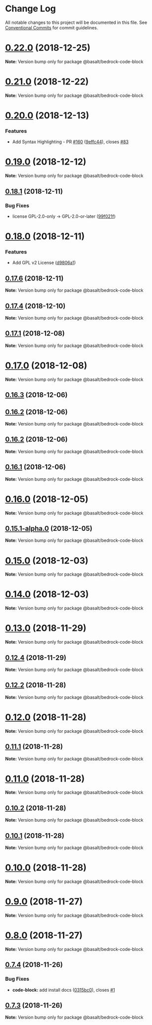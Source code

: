 # Change Log

All notable changes to this project will be documented in this file.
See [Conventional Commits](https://conventionalcommits.org) for commit guidelines.

# [0.22.0](https://github.com/basaltinc/bedrock/compare/v0.21.0...v0.22.0) (2018-12-25)

**Note:** Version bump only for package @basalt/bedrock-code-block





# [0.21.0](https://github.com/basaltinc/bedrock/compare/v0.20.5...v0.21.0) (2018-12-22)

**Note:** Version bump only for package @basalt/bedrock-code-block





# [0.20.0](https://github.com/basaltinc/bedrock/compare/v0.19.0...v0.20.0) (2018-12-13)


### Features

* Add Syntax Highlighting - PR [#160](https://github.com/basaltinc/bedrock/issues/160) ([9effc44](https://github.com/basaltinc/bedrock/commit/9effc44)), closes [#83](https://github.com/basaltinc/bedrock/issues/83)





# [0.19.0](https://github.com/basaltinc/bedrock/compare/v0.18.2...v0.19.0) (2018-12-12)

**Note:** Version bump only for package @basalt/bedrock-code-block





## [0.18.1](https://github.com/basaltinc/bedrock/compare/v0.18.0...v0.18.1) (2018-12-11)


### Bug Fixes

* license GPL-2.0-only -> GPL-2.0-or-later ([99f021f](https://github.com/basaltinc/bedrock/commit/99f021f))





# [0.18.0](https://github.com/basaltinc/bedrock/compare/v0.17.6...v0.18.0) (2018-12-11)


### Features

* Add GPL v2 License ([d9806a1](https://github.com/basaltinc/bedrock/commit/d9806a1))





## [0.17.6](https://github.com/basaltinc/bedrock/compare/v0.17.5...v0.17.6) (2018-12-11)

**Note:** Version bump only for package @basalt/bedrock-code-block





## [0.17.4](https://github.com/basaltinc/bedrock/compare/v0.17.3...v0.17.4) (2018-12-10)

**Note:** Version bump only for package @basalt/bedrock-code-block





## [0.17.1](https://github.com/basaltinc/bedrock/compare/v0.17.0...v0.17.1) (2018-12-08)

**Note:** Version bump only for package @basalt/bedrock-code-block





# [0.17.0](https://github.com/basaltinc/bedrock/compare/v0.16.6...v0.17.0) (2018-12-08)

**Note:** Version bump only for package @basalt/bedrock-code-block





## [0.16.3](https://github.com/basaltinc/bedrock/compare/v0.16.2-alpha.3...v0.16.3) (2018-12-06)



## [0.16.2](https://github.com/basaltinc/bedrock/compare/v0.16.1...v0.16.2) (2018-12-06)

**Note:** Version bump only for package @basalt/bedrock-code-block





## [0.16.2](https://github.com/basaltinc/bedrock/compare/v0.16.1...v0.16.2) (2018-12-06)

**Note:** Version bump only for package @basalt/bedrock-code-block





## [0.16.1](https://github.com/basaltinc/bedrock/compare/v0.16.1-alpha.6...v0.16.1) (2018-12-06)

**Note:** Version bump only for package @basalt/bedrock-code-block





# [0.16.0](https://github.com/basaltinc/bedrock/compare/v0.15.1-alpha.2...v0.16.0) (2018-12-05)

**Note:** Version bump only for package @basalt/bedrock-code-block





## [0.15.1-alpha.0](https://github.com/basaltinc/bedrock/compare/v0.15.0...v0.15.1-alpha.0) (2018-12-05)

**Note:** Version bump only for package @basalt/bedrock-code-block





# [0.15.0](https://github.com/basaltinc/bedrock/compare/v0.13.1...v0.15.0) (2018-12-03)

**Note:** Version bump only for package @basalt/bedrock-code-block





# [0.14.0](https://github.com/basaltinc/bedrock/compare/v0.13.1...v0.14.0) (2018-12-03)

**Note:** Version bump only for package @basalt/bedrock-code-block





# [0.13.0](https://github.com/basaltinc/bedrock/compare/v0.12.4...v0.13.0) (2018-11-29)

**Note:** Version bump only for package @basalt/bedrock-code-block





## [0.12.4](https://github.com/basaltinc/bedrock/compare/v0.12.3...v0.12.4) (2018-11-29)

**Note:** Version bump only for package @basalt/bedrock-code-block





## [0.12.2](https://github.com/basaltinc/bedrock/compare/v0.12.1...v0.12.2) (2018-11-28)

**Note:** Version bump only for package @basalt/bedrock-code-block





# [0.12.0](https://github.com/basaltinc/bedrock/compare/v0.11.1...v0.12.0) (2018-11-28)

**Note:** Version bump only for package @basalt/bedrock-code-block





## [0.11.1](https://github.com/basaltinc/bedrock/compare/v0.11.0...v0.11.1) (2018-11-28)

**Note:** Version bump only for package @basalt/bedrock-code-block





# [0.11.0](https://github.com/basaltinc/bedrock/compare/v0.10.2...v0.11.0) (2018-11-28)

**Note:** Version bump only for package @basalt/bedrock-code-block





## [0.10.2](https://github.com/basaltinc/bedrock/compare/v0.10.1...v0.10.2) (2018-11-28)

**Note:** Version bump only for package @basalt/bedrock-code-block





## [0.10.1](https://github.com/basaltinc/bedrock/compare/v0.10.0...v0.10.1) (2018-11-28)

**Note:** Version bump only for package @basalt/bedrock-code-block





# [0.10.0](https://github.com/basaltinc/bedrock/compare/v0.9.1...v0.10.0) (2018-11-28)

**Note:** Version bump only for package @basalt/bedrock-code-block





# [0.9.0](https://github.com/basaltinc/bedrock/compare/v0.8.0...v0.9.0) (2018-11-27)

**Note:** Version bump only for package @basalt/bedrock-code-block





# [0.8.0](https://github.com/basaltinc/bedrock/compare/v0.7.7...v0.8.0) (2018-11-27)

**Note:** Version bump only for package @basalt/bedrock-code-block





## [0.7.4](https://github.com/basaltinc/bedrock/compare/v0.7.3...v0.7.4) (2018-11-26)


### Bug Fixes

* **code-block:** add install docs ([0315bc0](https://github.com/basaltinc/bedrock/commit/0315bc0)), closes [#1](https://github.com/basaltinc/bedrock/issues/1)





## [0.7.3](https://github.com/basaltinc/bedrock/compare/v0.7.2...v0.7.3) (2018-11-26)

**Note:** Version bump only for package @basalt/bedrock-code-block
